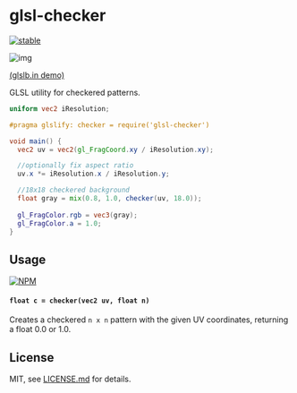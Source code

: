 # glsl-checker

[![stable](http://badges.github.io/stability-badges/dist/stable.svg)](http://github.com/badges/stability-badges)

![img](http://i.imgur.com/NWzvJmm.png)

[(glslb.in demo)](http://glslb.in/s/6fe45d18)

GLSL utility for checkered patterns.

```glsl
uniform vec2 iResolution;

#pragma glslify: checker = require('glsl-checker')

void main() {
  vec2 uv = vec2(gl_FragCoord.xy / iResolution.xy);

  //optionally fix aspect ratio
  uv.x *= iResolution.x / iResolution.y;

  //18x18 checkered background
  float gray = mix(0.8, 1.0, checker(uv, 18.0));
  
  gl_FragColor.rgb = vec3(gray);
  gl_FragColor.a = 1.0;
}
```

## Usage

[![NPM](https://nodei.co/npm/glsl-checker.png)](https://www.npmjs.com/package/glsl-checker)

#### `float c = checker(vec2 uv, float n)`

Creates a checkered `n x n` pattern with the given UV coordinates, returning a float 0.0 or 1.0.

## License

MIT, see [LICENSE.md](http://github.com/mattdesl/glsl-checker/blob/master/LICENSE.md) for details.
